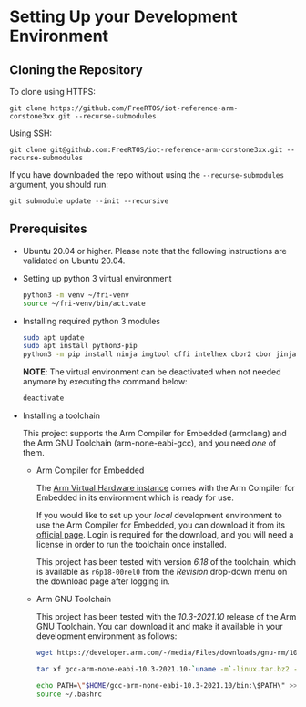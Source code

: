 # Setting Up your Development Environment

## Cloning the Repository

To clone using HTTPS:
```
git clone https://github.com/FreeRTOS/iot-reference-arm-corstone3xx.git --recurse-submodules
```
Using SSH:
```
git clone git@github.com:FreeRTOS/iot-reference-arm-corstone3xx.git --recurse-submodules
```
If you have downloaded the repo without using the `--recurse-submodules`
argument, you should run:
```
git submodule update --init --recursive
```

## Prerequisites

* Ubuntu 20.04 or higher. Please note that the following instructions are
  validated on Ubuntu 20.04.
* Setting up python 3 virtual environment

    ```bash
    python3 -m venv ~/fri-venv
    source ~/fri-venv/bin/activate
    ```

* Installing required python 3 modules

    ```bash
    sudo apt update
    sudo apt install python3-pip
    python3 -m pip install ninja imgtool cffi intelhex cbor2 cbor jinja2 PyYaml
    ```

    **NOTE**: The virtual environment can be deactivated when not needed anymore
    by executing the command below:

    ```bash
    deactivate
    ```
* Installing a toolchain

  This project supports the Arm Compiler for Embedded (armclang) and the Arm
  GNU Toolchain (arm-none-eabi-gcc), and you need *one* of them.

  * Arm Compiler for Embedded

    The [Arm Virtual Hardware instance](./setting-up-arm-virtual-hardware.md)
    comes with the Arm Compiler for Embedded in its environment which is ready
    for use.

    If you would like to set up your *local* development environment to use the
    Arm Compiler for Embedded, you can download it from its [official page](https://developer.arm.com/Tools%20and%20Software/Arm%20Compiler%20for%20Embedded).
    Login is required for the download, and you will need a license in order to
    run the toolchain once installed.

    This project has been tested with version *6.18* of the toolchain, which
    is available as `r6p18-00rel0` from the *Revision* drop-down menu on the
    download page after logging in.

  * Arm GNU Toolchain

    This project has been tested with the *10.3-2021.10* release of the Arm
    GNU Toolchain. You can download it and make it available in your development
    environment as follows:

    ```bash
    wget https://developer.arm.com/-/media/Files/downloads/gnu-rm/10.3-2021.10/gcc-arm-none-eabi-10.3-2021.10-`uname -m`-linux.tar.bz2

    tar xf gcc-arm-none-eabi-10.3-2021.10-`uname -m`-linux.tar.bz2 --directory ~/

    echo PATH=\"$HOME/gcc-arm-none-eabi-10.3-2021.10/bin:\$PATH\" >> ~/.bashrc
    source ~/.bashrc
    ```
